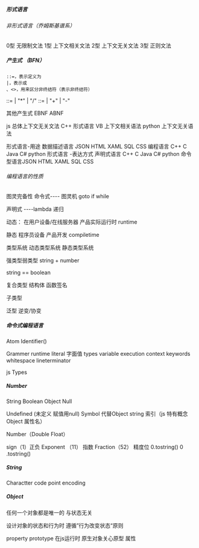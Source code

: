 ##### 形式语言
  
######  非形式语言（乔姆斯基谱系）

0型 无限制文法
1型 上下文相关文法
2型 上下文无关文法
3型 正则文法

##### 产生式 （BFN）

> 
    ::=，表示定义为
    |，表示或
    、<>，用来区分非终结符（表示非终结符）

<MultiplicativeExpression> ::= <Number> | <MultiplicativeExpression> "*" <Number> | <MultiplicativeExpression> "/" <Number>
<AddtiveExpression> ::= <MultiplicativeExpression> | <AddtiveExpression> "+" <MultiplicativeExpression> | <AddtiveExpression> "-" <MultiplicativeExpression>

其他产生式 
EBNF ABNF

js 总体上下文无关文法
C++ 形式语言 
VB 上下文相关语法
python 上下文无关语法


形式语言-用途
数据描述语言 JSON HTML XAML SQL CSS
编程语言 C++ C Java C# python 
形式语言 -表达方式
声明式语言 C++ C Java C# python 
命令型语言JSON HTML XAML SQL CSS

###### 编程语言的性质

图灵完备性
命令式---- 图灵机
goto
if while

声明式 ----lambda
递归

动态：
在用户设备/在线服务器
产品实际运行时
runtime

静态
程序员设备
产品开发
compiletime

类型系统 
动态类型系统 静态类型系统

强类型弱类型
string + number

string == boolean

复合类型
结构体
函数签名

子类型

泛型
逆变/协变

##### 命令式编程语言

Atom Identifier()

Grammer                 runtime
literal 字面值            types
variable                  execution context
keywords
whitespace 
lineterminator

js Types

##### Number
String
Boolean
Object
Null 

Undefined (未定义 赋值用null)
Symbol 代替Object string 索引（js 特有概念 Object 属性名）

Number（Double Float）

sign（1）正负
Exponent （11） 指数
Fraction（52） 精度位
0.tostring()
0 .tostring()

##### String 
Charactter 
code point 
encoding

##### Object 
任何一个对象都是唯一的 与状态无关

设计对象的状态和行为时 遵循”行为改变状态“原则

property prototype
在js运行时 原生对象关心原型 属性



